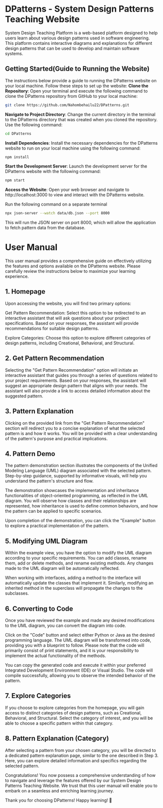 # DPatterns - System Design Patterns Teaching Website

System Design Teaching Platform is a web-based platform designed to help users learn about various design patterns used in software engineering. This platform contains interactive diagrams and explanations for different design patterns that can be used to develop and maintain software systems.

## Getting Started(Guide to Running the Website)

The instructions below provide a guide to running the DPatterns website on your local machine. Follow these steps to set up the website:
**Clone the Repository**: Open your terminal and execute the following command to clone the DPatterns repository from GitHub to your local machine:

```bash
git clone https://github.com/Nahombehailu22/DPatterns.git
```

**Navigate to Project Directory**: Change the current directory in the terminal to the DPatterns directory that was created when you cloned the repository. Use the following command:

```bash
cd DPatterns
```

**Install Dependencies**: Install the necessary dependencies for the DPatterns website to run on your local machine using the following command:

```bash
npm install
```

**Start the Development Server**: Launch the development server for the DPatterns website with the following command:

```bash
npm start
```

**Access the Website**: Open your web browser and navigate to http://localhost:3000 to view and interact with the DPatterns website.

Run the following command on a separate terminal 

```bash
npx json-server --watch data/db.json --port 8000
```

This will run the JSON server on port 8000, which will allow the application to fetch pattern data from the database.



# User Manual
This user manual provides a comprehensive guide on effectively utilizing the features and options available on the DPatterns website. Please carefully review the instructions below to maximize your learning experience.

## 1. Homepage
Upon accessing the website, you will find two primary options:

Get Pattern Recommendation: Select this option to be redirected to an interactive assistant that will ask questions about your project specifications. Based on your responses, the assistant will provide recommendations for suitable design patterns.

Explore Categories: Choose this option to explore different categories of design patterns, including Creational, Behavioral, and Structural.

## 2. Get Pattern Recommendation
Selecting the "Get Pattern Recommendation" option will initiate an interactive assistant that guides you through a series of questions related to your project requirements. Based on your responses, the assistant will suggest an appropriate design pattern that aligns with your needs. The assistant will also provide a link to access detailed information about the suggested pattern.

## 3. Pattern Explanation
Clicking on the provided link from the "Get Pattern Recommendation" section will redirect you to a concise explanation of what the selected pattern is and how it works. You will be provided with a clear understanding of the pattern's purpose and practical implications.

## 4. Pattern Demo
The pattern demonstration section illustrates the components of the Unified Modeling Language (UML) diagram associated with the selected pattern. Step-by-step guidance, supported by informative visuals, will help you understand the pattern's structure and flow.

The demonstration showcases the implementation and inheritance functionalities of object-oriented programming, as reflected in the UML diagram. You will observe how classes and their relationships are represented, how inheritance is used to define common behaviors, and how the pattern can be applied to specific scenarios.

Upon completion of the demonstration, you can click the "Example" button to explore a practical implementation of the pattern.

## 5. Modifying UML Diagram
Within the example view, you have the option to modify the UML diagram according to your specific requirements. You can add classes, rename them, add or delete methods, and rename existing methods. Any changes made to the UML diagram will be automatically reflected.

When working with interfaces, adding a method to the interface will automatically update the classes that implement it. Similarly, modifying an inherited method in the superclass will propagate the changes to the subclasses.

## 6. Converting to Code
Once you have reviewed the example and made any desired modifications to the UML diagram, you can convert the diagram into code.

Click on the "Code" button and select either Python or Java as the desired programming language. The UML diagram will be transformed into code, providing you with a blueprint to follow. Please note that the code will primarily consist of print statements, and it is your responsibility to implement the actual functionality of the methods.

You can copy the generated code and execute it within your preferred Integrated Development Environment (IDE) or Visual Studio. The code will compile successfully, allowing you to observe the intended behavior of the pattern.

## 7. Explore Categories
If you choose to explore categories from the homepage, you will gain access to distinct categories of design patterns, such as Creational, Behavioral, and Structural. Select the category of interest, and you will be able to choose a specific pattern within that category.

## 8. Pattern Explanation (Category)
After selecting a pattern from your chosen category, you will be directed to a dedicated pattern explanation page, similar to the one described in Step 3. Here, you can explore detailed information and specifics regarding the selected pattern.

Congratulations! You now possess a comprehensive understanding of how to navigate and leverage the features offered by our System Design Patterns Teaching Website. We trust that this user manual will enable you to embark on a seamless and enriching learning journey.

Thank you for choosing DPatterns! Happy learning! 🚀








